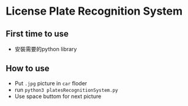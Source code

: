 # License Plate Recognition System

## First time to use
- 安裝需要的python library

## How to use
- Put ```.jpg``` picture in ```car``` floder
- run ```python3 platesRecognitionSystem.py```
- Use space buttom for next picture
